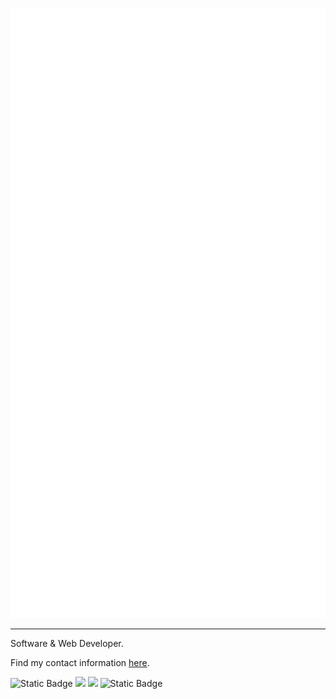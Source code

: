 ![](github-metrics.svg)
<hr>
Software & Web Developer.

Find my contact information <a href="https://www.recon.best/contact">here</a>.

<img alt="Static Badge" src="https://img.shields.io/badge/IDE-Visual%20Studio%202022-purple"> <img src="https://img.shields.io/badge/IDE-Visual%20Studio%20Code-blue"> <img src="https://img.shields.io/badge/OS-Windows%2011%20Pro-informational"> <img alt="Static Badge" src="https://img.shields.io/badge/OS-Linux%20Mint%20Cinnamon%2021.2-green">

